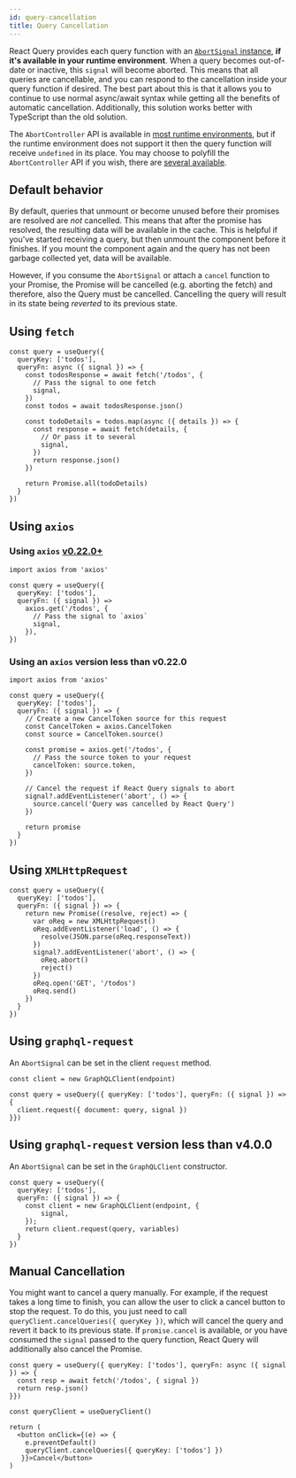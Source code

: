 ```yaml
---
id: query-cancellation
title: Query Cancellation
---
```


React Query provides each query function with an [`AbortSignal` instance](https://developer.mozilla.org/docs/Web/API/AbortSignal), **if it's available in your runtime environment**. When a query becomes out-of-date or inactive, this `signal` will become aborted. This means that all queries are cancellable, and you can respond to the cancellation inside your query function if desired. The best part about this is that it allows you to continue to use normal async/await syntax while getting all the benefits of automatic cancellation. Additionally, this solution works better with TypeScript than the old solution.

The `AbortController` API is available in [most runtime environments](https://developer.mozilla.org/docs/Web/API/AbortController#browser_compatibility), but if the runtime environment does not support it then the query function will receive `undefined` in its place. You may choose to polyfill the `AbortController` API if you wish, there are [several available](https://www.npmjs.com/search?q=abortcontroller%20polyfill).

## Default behavior

By default, queries that unmount or become unused before their promises are resolved are _not_ cancelled. This means that after the promise has resolved, the resulting data will be available in the cache. This is helpful if you've started receiving a query, but then unmount the component before it finishes. If you mount the component again and the query has not been garbage collected yet, data will be available.

However, if you consume the `AbortSignal` or attach a `cancel` function to your Promise, the Promise will be cancelled (e.g. aborting the fetch) and therefore, also the Query must be cancelled. Cancelling the query will result in its state being _reverted_ to its previous state.

## Using `fetch`

```tsx
const query = useQuery({
  queryKey: ['todos'],
  queryFn: async ({ signal }) => {
    const todosResponse = await fetch('/todos', {
      // Pass the signal to one fetch
      signal,
    })
    const todos = await todosResponse.json()

    const todoDetails = todos.map(async ({ details }) => {
      const response = await fetch(details, {
        // Or pass it to several
        signal,
      })
      return response.json()
    })

    return Promise.all(todoDetails)
  }
})
```

## Using `axios`

### Using `axios` [v0.22.0+](https://github.com/axios/axios/releases/tag/v0.22.0)

```tsx
import axios from 'axios'

const query = useQuery({
  queryKey: ['todos'],
  queryFn: ({ signal }) =>
    axios.get('/todos', {
      // Pass the signal to `axios`
      signal,
    }),
})
```

### Using an `axios` version less than v0.22.0

```tsx
import axios from 'axios'

const query = useQuery({
  queryKey: ['todos'],
  queryFn: ({ signal }) => {
    // Create a new CancelToken source for this request
    const CancelToken = axios.CancelToken
    const source = CancelToken.source()

    const promise = axios.get('/todos', {
      // Pass the source token to your request
      cancelToken: source.token,
    })

    // Cancel the request if React Query signals to abort
    signal?.addEventListener('abort', () => {
      source.cancel('Query was cancelled by React Query')
    })

    return promise
  }
})
```

## Using `XMLHttpRequest`

```tsx
const query = useQuery({
  queryKey: ['todos'],
  queryFn: ({ signal }) => {
    return new Promise((resolve, reject) => {
      var oReq = new XMLHttpRequest()
      oReq.addEventListener('load', () => {
        resolve(JSON.parse(oReq.responseText))
      })
      signal?.addEventListener('abort', () => {
        oReq.abort()
        reject()
      })
      oReq.open('GET', '/todos')
      oReq.send()
    })
  }
})
```

## Using `graphql-request`

An `AbortSignal` can be set in the client `request` method.

```tsx
const client = new GraphQLClient(endpoint)

const query = useQuery({ queryKey: ['todos'], queryFn: ({ signal }) => {
  client.request({ document: query, signal })
}})
```

## Using `graphql-request`  version less than v4.0.0

An `AbortSignal` can be set in the `GraphQLClient` constructor.

```tsx
const query = useQuery({
  queryKey: ['todos'],
  queryFn: ({ signal }) => {
    const client = new GraphQLClient(endpoint, {
        signal,
    });
    return client.request(query, variables)
  }
})
```

## Manual Cancellation

You might want to cancel a query manually. For example, if the request takes a long time to finish, you can allow the user to click a cancel button to stop the request. To do this, you just need to call `queryClient.cancelQueries({ queryKey })`, which will cancel the query and revert it back to its previous state. If `promise.cancel` is available, or you have consumed the `signal` passed to the query function, React Query will additionally also cancel the Promise.

```tsx
const query = useQuery({ queryKey: ['todos'], queryFn: async ({ signal }) => {
  const resp = await fetch('/todos', { signal })
  return resp.json()
}})

const queryClient = useQueryClient()

return (
  <button onClick={(e) => {
    e.preventDefault()
    queryClient.cancelQueries({ queryKey: ['todos'] })
   }}>Cancel</button>
)
```
